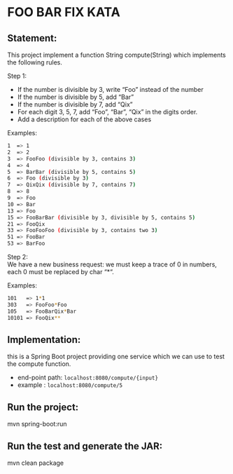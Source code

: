 # FOO BAR FIX KATA

## Statement:
This project implement a function String compute(String) which implements the following rules.

Step 1:  
* If the number is divisible by 3, write “Foo” instead of the number
* If the number is divisible by 5, add “Bar”
* If the number is divisible by 7, add “Qix”
* For each digit 3, 5, 7, add “Foo”, “Bar”, “Qix” in the digits order.
* Add a description  for each of the above cases

Examples:

 ```bash
1  => 1
2  => 2
3  => FooFoo (divisible by 3, contains 3)
4  => 4
5  => BarBar (divisible by 5, contains 5)
6  => Foo (divisible by 3)
7  => QixQix (divisible by 7, contains 7)
8  => 8
9  => Foo
10 => Bar
13 => Foo
15 => FooBarBar (divisible by 3, divisible by 5, contains 5)
21 => FooQix
33 => FooFooFoo (divisible by 3, contains two 3)
51 => FooBar
53 => BarFoo
 ```

Step 2:  
We have a new business request: we must keep a trace of 0 in numbers, each 0 must be replaced by char “*“.

Examples:

 ```bash
101   => 1*1
303   => FooFoo*Foo
105   => FooBarQix*Bar
10101 => FooQix**
```

## Implementation: 
this is a Spring Boot project providing one service which we can use to test the compute function.

* end-point path: `localhost:8080/compute/{input}`
* example : `localhost:8080/compute/5`

## Run the project: 
mvn spring-boot:run
## Run the test and generate the JAR:
mvn clean package
